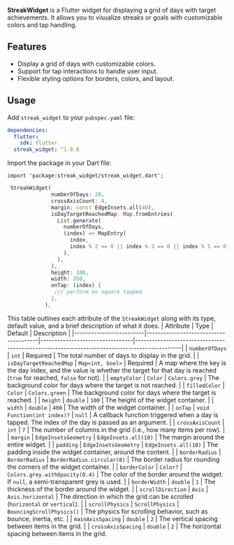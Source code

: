 
**StreakWidget** is a Flutter widget for displaying a grid of days with target achievements. It allows you to visualize streaks or goals with customizable colors and tap handling.

## Features

- Display a grid of days with customizable colors.
- Support for tap interactions to handle user input.
- Flexible styling options for borders, colors, and layout.

## Usage

Add `streak_widget` to your `pubspec.yaml` file:

```yaml
dependencies:
  flutter:
    sdk: flutter
  streak_widget: ^1.0.0
```
Import the package in your Dart file:

```
import 'package:streak_widget/streak_widget.dart';
```
```dart
 StreakWidget(
              numberOfDays: 20,
              crossAxisCount: 4,
              margin: const EdgeInsets.all(40),
              isDayTargetReachedMap: Map.fromEntries(
                List.generate(
                  numberOfDays,
                  (index) => MapEntry(
                    index,
                    index % 2 == 0 || index % 3 == 0 || index % 5 == 0,
                  ),
                ),
              ),
              height: 100,
              width: 350,
              onTap: (index) {
               /// perform on square tapped
              },
            ),
```
This table outlines each attribute of the `StreakWidget` along with its type, default value, and a brief description of what it does.
| Attribute               | Type                                  | Default                         | Description                                                                                  |
|-------------------------|---------------------------------------|---------------------------------|----------------------------------------------------------------------------------------------|
| `numberOfDays`           | `int`                                 | Required                        | The total number of days to display in the grid.                                              |
| `isDayTargetReachedMap`  | `Map<int, bool>`                      | Required                        | A map where the key is the day index, and the value is whether the target for that day is reached (`true` for reached, `false` for not). |
| `emptyColor`             | `Color`                               | `Colors.grey`                   | The background color for days where the target is not reached.                                |
| `filledColor`            | `Color`                               | `Colors.green`                  | The background color for days where the target is reached.                                    |
| `height`                 | `double`                              | `100`                           | The height of the widget container.                                                           |
| `width`                  | `double`                              | `400`                           | The width of the widget container.                                                            |
| `onTap`                  | `void Function(int index)?`           | `null`                          | A callback function triggered when a day is tapped. The index of the day is passed as an argument. |
| `crossAxisCount`         | `int`                                 | `7`                             | The number of columns in the grid (i.e., how many items per row).                             |
| `margin`                 | `EdgeInsetsGeometry`                  | `EdgeInsets.all(10)`            | The margin around the entire widget.                                                          |
| `padding`                | `EdgeInsetsGeometry`                  | `EdgeInsets.all(10)`            | The padding inside the widget container, around the content.                                  |
| `borderRadius`           | `BorderRadius`                        | `BorderRadius.circular(8)`       | The border radius for rounding the corners of the widget container.                           |
| `borderColor`            | `Color?`                              | `Colors.grey.withOpacity(0.4)`  | The color of the border around the widget. If `null`, a semi-transparent grey is used.        |
| `borderWidth`            | `double`                              | `1`                             | The thickness of the border around the widget.                                                |
| `scrollDirection`        | `Axis`                                | `Axis.horizontal`               | The direction in which the grid can be scrolled (`horizontal` or `vertical`).                 |
| `scrollPhysics`          | `ScrollPhysics`                       | `BouncingScrollPhysics()`       | The physics for scrolling behavior, such as bounce, inertia, etc.                             |
| `mainAxisSpacing`        | `double`                              | `2`                             | The vertical spacing between items in the grid.                                               |
| `crossAxisSpacing`       | `double`                              | `2`                             | The horizontal spacing between items in the grid.                                             
